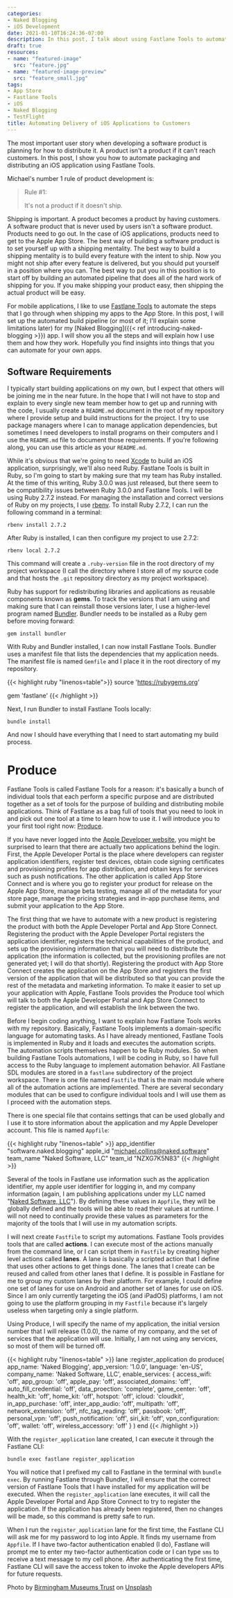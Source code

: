```yaml
---
categories:
- Naked Blogging
- iOS Development
date: 2021-01-10T16:24:36-07:00
description: In this post, I talk about using Fastlane Tools to automate the process of building, testing, and shipping the Naked Blogging application to customers using the Apple App Store.
draft: true
resources:
- name: "featured-image"
  src: "feature.jpg"
- name: "featured-image-preview"
  src: "feature_small.jpg"
tags:
- App Store
- Fastlane Tools
- iOS
- Naked Blogging
- TestFlight
title: Automating Delivery of iOS Applications to Customers
---
```

The most important user story when developing a software product is planning for how to distribute it. A product isn't a product if it can't reach customers. In this post, I show you how to automate packaging and distributing an iOS application using Fastlane Tools.

<!--more-->

Michael's number 1 rule of product development is:

> Rule #1:
>
> It's not a product if it doesn't ship.

Shipping is important. A product becomes a product by having customers. A software product that is never used by users isn't a software product. Products need to go out. In the case of iOS applications, products need to get to the Apple App Store. The best way of building a software product is to set yourself up with a shipping mentality. The best way to build a shipping mentality is to build every feature with the intent to ship. Now you might not ship after every feature is delivered, but you should put yourself in a position where you can. The best way to put you in this position is to start off by building an automated pipeline that does all of the hard work of shipping for you. If you make shipping your product easy, then shipping the actual product will be easy.

For mobile applications, I like to use [Fastlane Tools](https://fastlane.tools) to automate the steps that I go through when shipping my apps to the App Store. In this post, I will set up the automated build pipeline (or most of it; I'll explain some limitations later) for my [Naked Blogging]({{< ref introducing-naked-blogging >}}) app. I will show you all the steps and will explain how I use them and how they work. Hopefully you find insights into things that you can automate for your own apps.

## Software Requirements

I typically start building applications on my own, but I expect that others will be joining me in the near future. In the hope that I will not have to stop and explain to every single new team member how to get up and running with the code, I usually create a `README.md` document in the root of my repository where I provide setup and build instructions for the project. I try to use package managers where I can to manage application dependencies, but sometimes I need developers to install programs on their computers and I use the `README.md` file to document those requirements. If you're following along, you can use this article as your `README.md`.

While it's obvious that we're going to need [Xcode](https://apps.apple.com/us/app/xcode/id497799835?mt=12) to build an iOS application, surprisingly, we'll also need Ruby. Fastlane Tools is built in Ruby, so I'm going to start by making sure that my team has Ruby installed. At the time of this writing, Ruby 3.0.0 was just released, but there seem to be compatibility issues between Ruby 3.0.0 and Fastlane Tools. I will be using Ruby 2.7.2 instead. For managing the installation and correct versions of Ruby on my projects, I use [rbenv](https://github.com/rbenv/rbenv). To install Ruby 2.7.2, I can run the following command in a terminal:

    rbenv install 2.7.2

After Ruby is installed, I can then configure my project to use 2.7.2:

    rbenv local 2.7.2

This command will create a `.ruby-version` file in the root directory of my project workspace (I call the directory where I store all of my source code and that hosts the `.git` repository directory as my project workspace).

Ruby has support for redistributing libraries and applications as reusable components known as **gems**. To track the versions that I am using and making sure that I can reinstall those versions later, I use a higher-level program named [Bundler](https://bundler.io). Bundler needs to be installed as a Ruby gem before moving forward:

    gem install bundler

With Ruby and Bundler installed, I can now install Fastlane Tools. Bundler uses a manifest file that lists the dependencies that my application needs. The manifest file is named `Gemfile` and I place it in the root directory of my repository.

{{< highlight ruby "linenos=table">}}
source 'https://rubygems.org'

gem 'fastlane'
{{< /highlight >}}

Next, I run Bundler to install Fastlane Tools locally:

    bundle install

And now I should have everything that I need to start automating my build process.

# Produce

Fastlane Tools is called Fastlane Tools for a reason: it's basically a bunch of individual tools that each perform a specific purpose and are distributed together as a set of tools for the purpose of building and distributing mobile applications. Think of Fastlane as a bag full of tools that you need to look in and pick out one tool at a time to learn how to use it. I will introduce you to your first tool right now: [Produce](https://docs.fastlane.tools/actions/produce/).

If you have never logged into the [Apple Developer website](https://developer.apple.com), you might be surprised to learn that there are actually two applications behind the login. First, the Apple Developer Portal is the place where developers can register application identifiers, register test devices, obtain code signing certificates and provisioning profiles for app distribution, and obtain keys for services such as push notifications. The other application is called App Store Connect and is where you go to register your product for release on the Apple App Store, manage beta testing, manage all of the metadata for your store page, manage the pricing strategies and in-app purchase items, and submit your application to the App Store.

The first thing that we have to automate with a new product is registering the product with both the Apple Developer Portal and App Store Connect. Registering the product with the Apple Developer Portal registers the application identifier, registers the technical capabilities of the product, and sets up the provisioning information that you will need to distribute the application (the information is collected, but the provisioning profiles are not generated yet; I will do that shortly). Registering the product with App Store Connect creates the application on the App Store and registers the first version of the application that will be distributed so that you can provide the rest of the metadata and marketing information. To make it easier to set up your application with Apple, Fastlane Tools provides the Produce tool which will talk to both the Apple Developer Portal and App Store Connect to register the application, and will establish the link between the two.

Before I begin coding anything, I want to explain how Fastlane Tools works with my repository. Basically, Fastlane Tools implements a domain-specific language for automating tasks. As I have already mentioned, Fastlane Tools is implemented in Ruby and it loads and executes the automation scripts. The automation scripts themselves happen to be Ruby modules. So when building Fastlane Tools automations, I will be coding in Ruby, so I have full access to the Ruby language to implement automation behavior. All Fastlane SDL modules are stored in a `fastlane` subdirectory of the project workspace. There is one file named `Fastfile` that is the main module where all of the automation actions are implemented. There are several secondary modules that can be used to configure individual tools and I will use them as I proceed with the automation steps.

There is one special file that contains settings that can be used globally and I use it to store information about the application and my Apple Developer account. This file is named `Appfile`:

{{< highlight ruby "linenos=table" >}}
app_identifier "software.naked.blogging"
apple_id "michael.collins@naked.software"
team_name "Naked Software, LLC"
team_id "NZXG7K5N83"
{{< /highlight >}}

Several of the tools in Fastlane use information such as the application identifier, my apple user identifier for logging in, and my company information (again, I am publishing applications under my LLC named "[Naked Software, LLC](https://ecorp.azcc.gov/BusinessSearch/BusinessInfo?entityNumber=L20595818)"). By defining these values in `Appfile`, they will be globally defined and the tools will be able to read their values at runtime. I will not need to continually provide these values as parameters for the majority of the tools that I will use in my automation scripts.

I will next create `Fastfile` to script my automations. Fastlane Tools provides tools that are called **actions**. I can execute most of the actions manually from the command line, or I can script them in `Fastfile` by creating higher level actions called **lanes**. A lane is basically a scripted action that I define that uses other actions to get things done. The lanes that I create can be reused and called from other lanes that I define. It is possible in Fastlane for me to group my custom lanes by their platform. For example, I could define one set of lanes for use on Android and another set of lanes for use on iOS. Since I am only currently targeting the iOS (and iPadOS) platforms, I am not going to use the platform grouping in my `Fastfile` because it's largely useless when targeting only a single platform.

Using Produce, I will specify the name of my application, the initial version number that I will release (1.0.0), the name of my company, and the set of services that the application will use. Initially, I am not using any services, so most of them will be turned off.

{{< highlight ruby "linenos=table" >}}
lane :register_application do
  produce(
    app_name: 'Naked Blogging',
    app_version: '1.0.0',
    language: 'en-US',
    company_name: 'Naked Software, LLC',
    enable_services: {
      access_wifi: 'off',
      app_group: 'off',
      apple_pay: 'off',
      associated_domains: 'off',
      auto_fill_credential: 'off',
      data_proection: 'complete',
      game_center: 'off',
      health_kit: 'off',
      home_kit: 'off',
      hotspot: 'off',
      icloud: 'cloudkit',
      in_app_purchase: 'off',
      inter_app_audio: 'off',
      multipath: 'off',
      network_extension: 'off',
      nfc_tag_reading: 'off',
      passbook: 'off',
      personal_vpn: 'off',
      push_notification: 'off',
      siri_kit: 'off',
      vpn_configuration: 'off',
      wallet: 'off',
      wireless_accessory: 'off'
    }
  )
end
{{< /highlight >}}

With the `register_application` lane created, I can execute it through the Fastlane CLI:

    bundle exec fastlane register_application

You will notice that I prefixed my call to Fastlane in the terminal with `bundle exec`. By running Fastlane through Bundler, I will ensure that the correct version of Fastlane Tools that I have installed for my application will be executed. When the `register_application` lane executes, it will call the Apple Developer Portal and App Store Connect to try to register the application. If the application has already been registered, then no changes will be made, so this command is pretty safe to run.

When I run the `register_application` lane for the first time, the Fastlane CLI will ask me for my password to log into Apple. It finds my username from `Appfile`. If I have two-factor authentication enabled (I do), Fastlane will prompt me to enter my two-factor authentication code or I can type `sms` to receive a text message to my cell phone. After authenticating the first time, Fastlane CLI will save the access token to invoke the Apple developers APIs for future requests.

<span>Photo by <a href="https://unsplash.com/@birminghammuseumstrust?utm_source=unsplash&amp;utm_medium=referral&amp;utm_content=creditCopyText">Birmingham Museums Trust</a> on <a href="https://unsplash.com/s/photos/assembly-line?utm_source=unsplash&amp;utm_medium=referral&amp;utm_content=creditCopyText">Unsplash</a></span>